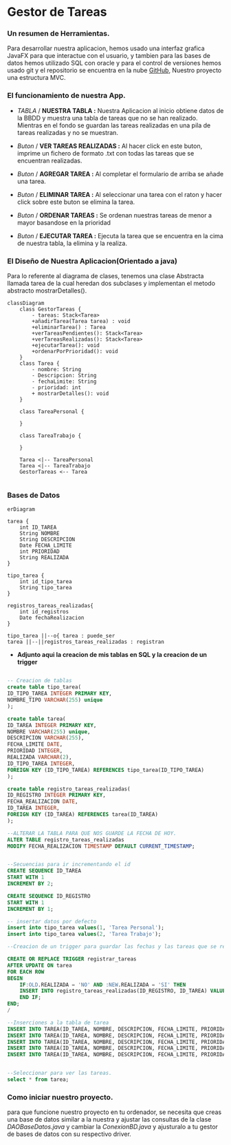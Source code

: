 # Gestor de Tareas
### Un resumen de Herramientas.

Para desarrollar nuestra aplicacion, hemos usado una interfaz grafica JavaFX para que interactue con el usuario, y tambien para las bases de datos hemos utilizado SQL con oracle y para el control de versiones hemos usado git y el repositorio se encuentra en la nube [GitHub](https://github.com/rifi45/Gestor-Tareas), Nuestro proyecto una estructura MVC.

### El funcionamiento de nuestra App.

- *TABLA* / **NUESTRA TABLA :** Nuestra Aplicacion al inicio obtiene datos de la BBDD y muestra una tabla de tareas que no se han realizado. Mientras en el fondo se guardan las tareas realizadas en una pila de tareas realizadas y no se muestran.

- *Buton* / **VER TAREAS REALIZADAS :** Al hacer click en este buton, imprime un fichero de formato .txt con todas las tareas que se encuentran realizadas.
  

- *Buton* / **AGREGAR TAREA :** Al completar el formulario de arriba se añade una tarea.

- *Buton* / **ELIMINAR TAREA :** Al seleccionar una tarea con el raton y hacer click sobre este buton se elimina la tarea.

- *Buton* / **ORDENAR TAREAS :** Se ordenan nuestras tareas de menor a mayor basandose en la prioridad

- *Buton* / **EJECUTAR TAREA :** Ejecuta la tarea que se encuentra en la cima de nuestra tabla, la elimina y la realiza.

### El Diseño de Nuestra Aplicacion(Orientado a java)
Para lo referente al diagrama de clases, tenemos una clase Abstracta llamada tarea de la cual heredan dos subclases y implementan el metodo abstracto mostrarDetalles().
```mermaid
classDiagram
    class GestorTareas {
        - tareas: Stack<Tarea>
        +añadirTarea(Tarea tarea) : void
        +eliminarTarea() : Tarea
        +verTareasPendientes(): Stack<Tarea>
        +verTareasRealizadas(): Stack<Tarea>
        +ejecutarTarea(): void
        +ordenarPorPrioridad(): void
    }
    class Tarea {
        - nombre: String
        - Descripcion: String
        - fechaLimite: String
        - prioridad: int
        + mostrarDetalles(): void
    }

    class TareaPersonal {
       
    }

    class TareaTrabajo {
        
    }

    Tarea <|-- TareaPersonal
    Tarea <|-- TareaTrabajo
    GestorTareas <-- Tarea


```
### Bases de Datos
```mermaid
erDiagram

tarea {
    int ID_TAREA
    String NOMBRE
    String DESCRIPCION
    Date FECHA_LIMITE
    int PRIORIDAD
    String REALIZADA
}

tipo_tarea {
    int id_tipo_tarea
    String tipo_tarea
}

registros_tareas_realizadas{
    int id_registros
    Date fechaRealizacion
}

tipo_tarea ||--o{ tarea : puede_ser
tarea ||--||registros_tareas_realizadas : registran
```
- **Adjunto aqui la creacion de mis tablas en SQL y la creacion de un trigger**

```sql

-- Creacion de tablas
create table tipo_tarea(
ID_TIPO_TAREA INTEGER PRIMARY KEY,
NOMBRE_TIPO VARCHAR(255) unique
);

create table tarea(
ID_TAREA INTEGER PRIMARY KEY,
NOMBRE VARCHAR(255) unique,
DESCRIPCION VARCHAR(255),
FECHA_LIMITE DATE,
PRIORIDAD INTEGER,
REALIZADA VARCHAR(2),
ID_TIPO_TAREA INTEGER,
FOREIGN KEY (ID_TIPO_TAREA) REFERENCES tipo_tarea(ID_TIPO_TAREA)
);

create table registro_tareas_realizadas(
ID_REGISTRO INTEGER PRIMARY KEY,
FECHA_REALIZACION DATE,
ID_TAREA INTEGER,
FOREIGN KEY (ID_TAREA) REFERENCES tarea(ID_TAREA)
);

--ALTERAR LA TABLA PARA QUE NOS GUARDE LA FECHA DE HOY.
ALTER TABLE registro_tareas_realizadas
MODIFY FECHA_REALIZACION TIMESTAMP DEFAULT CURRENT_TIMESTAMP;


--Secuencias para ir incrementando el id
CREATE SEQUENCE ID_TAREA
START WITH 1
INCREMENT BY 2;

CREATE SEQUENCE ID_REGISTRO
START WITH 1
INCREMENT BY 1;

-- insertar datos por defecto
insert into tipo_tarea values(1, 'Tarea Personal');
insert into tipo_tarea values(2, 'Tarea Trabajo');

--Creacion de un trigger para guardar las fechas y las tareas que se reaizaron

CREATE OR REPLACE TRIGGER registrar_tareas
AFTER UPDATE ON tarea
FOR EACH ROW
BEGIN
    IF:OLD.REALIZADA = 'NO' AND :NEW.REALIZADA = 'SI' THEN
    INSERT INTO registro_tareas_realizadas(ID_REGISTRO, ID_TAREA) VALUES(id_registro.NEXTVAL, :NEW.ID_TAREA);
    END IF;
END;
/

--Inserciones a la tabla de tarea
INSERT INTO TAREA(ID_TAREA, NOMBRE, DESCRIPCION, FECHA_LIMITE, PRIORIDAD, REALIZADA, ID_TIPO_TAREA) VALUES (ID_TAREA.NEXTVAL, 'Tarea Programacion', 'Añadir for al metodo comer()', '20/12/2023', 4, 'No', 2);
INSERT INTO TAREA(ID_TAREA, NOMBRE, DESCRIPCION, FECHA_LIMITE, PRIORIDAD, REALIZADA, ID_TIPO_TAREA) VALUES (ID_TAREA.NEXTVAL, 'Tarea Limpiar', 'Limpia tu despacho', '25/12/2023', 8, 'No', 1);
INSERT INTO TAREA(ID_TAREA, NOMBRE, DESCRIPCION, FECHA_LIMITE, PRIORIDAD, REALIZADA, ID_TIPO_TAREA) VALUES (ID_TAREA.NEXTVAL, 'Comprar ingredientes', 'Ir al supermercado y comprar ingredientes para cocinar la cena', '30/12/2023', 6, 'No', 1);
INSERT INTO TAREA(ID_TAREA, NOMBRE, DESCRIPCION, FECHA_LIMITE, PRIORIDAD, REALIZADA, ID_TIPO_TAREA) VALUES (ID_TAREA.NEXTVAL, 'Estudiar para examen', 'Repasar los apuntes y resolver ejercicios para el examen de matemáticas', '10/01/2024', 7, 'No', 1);
INSERT INTO TAREA(ID_TAREA, NOMBRE, DESCRIPCION, FECHA_LIMITE, PRIORIDAD, REALIZADA, ID_TIPO_TAREA) VALUES (ID_TAREA.NEXTVAL, 'Hacer ejercicio', 'Ir al gimnasio y realizar una rutina de entrenamiento', '05/01/2024', 5, 'No', 1);


--Seleccionar para ver las tareas.
select * from tarea;
```
### Como iniciar nuestro proyecto.

para que funcione nuestro proyecto en tu ordenador, se necesita que creas una base de datos similar a la nuestra y ajustar las consultas de la clase *DAOBaseDatos.java* y cambiar la *ConexionBD.java* y ajusturalo a tu gestor de bases de datos con su respectivo driver.